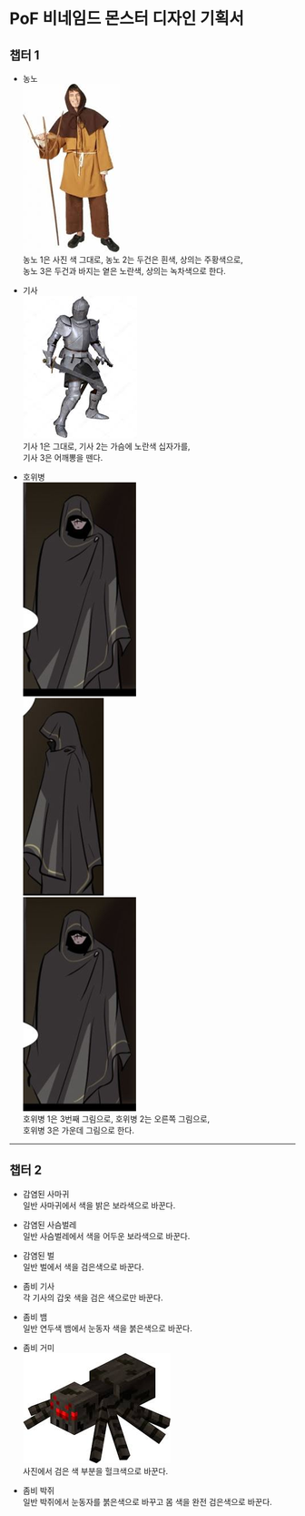 # PoF 비네임드 몬스터 디자인 기획서
## 챕터 1
* 농노  
![농노](https://github.com/DSM-GG/PoF/blob/master/Refer/Concentration.jpg)  
농노 1은 사진 색 그대로,  농노 2는 두건은 흰색, 상의는 주황색으로,  
농노 3은 두건과 바지는 옅은 노란색, 상의는 녹차색으로 한다.

* 기사  
![기사](https://github.com/DSM-GG/PoF/blob/master/Refer/Knight.jpg)  
기사 1은 그대로, 기사 2는 가슴에 노란색 십자가를,  
기사 3은 어깨뽕을 뗀다.

* 호위병  
![호위병(정면)](https://github.com/DSM-GG/PoF/blob/master/Refer/%ED%98%B8%EC%9C%84%EB%B3%91/%ED%98%B8%EC%9C%84%EB%B3%91(%EC%A0%95%EB%A9%B4).JPG)  
![호위병(측면)](https://github.com/DSM-GG/PoF/blob/master/Refer/%ED%98%B8%EC%9C%84%EB%B3%91/%ED%98%B8%EC%9C%84%EB%B3%91(%EC%B8%A1%EB%A9%B4).JPG)  
![호위병 (너클)](https://github.com/DSM-GG/PoF/blob/master/Refer/%ED%98%B8%EC%9C%84%EB%B3%91/%ED%98%B8%EC%9C%84%EB%B3%91(%EC%A0%95%EB%A9%B4).JPG)  
호위병 1은 3번째 그림으로, 호위병 2는 오른쪽 그림으로,  
호위병 3은 가운데 그림으로 한다.
---
## 챕터 2
* 감염된 사마귀    
일반 사마귀에서 색을 밝은 보라색으로 바꾼다.
* 감염된 사슴벌레  
일반 사슴벌레에서 색을 어두운 보라색으로 바꾼다.
* 감염된 벌  
일반 벌에서 색을 검은색으로 바꾼다.

* 좀비 기사  
각 기사의 갑옷 색을 검은 색으로만 바꾼다.

* 좀비 뱀  
일반 연두색 뱀에서 눈동자 색을 붉은색으로 바꾼다.
* 좀비 거미  
![거미](https://github.com/DSM-GG/PoF/blob/master/Refer/Spider.jpg)  
사진에서 검은 색 부분을 헐크색으로 바꾼다.
* 좀비 박쥐  
일반 박쥐에서 눈동자를 붉은색으로 바꾸고 몸 색을 완전 검은색으로 바꾼다.